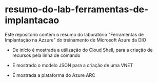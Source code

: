 # resumo-do-lab-ferramentas-de-implantacao
Este repositório contém o resumo do laboratório "Ferramentas de Implantação na Azzure" do treinamento de Microsoft Azure da DIO

* De início é mostrada a utilização do Cloud Shell, para a criação de recursos pela linha de comando

* É mostrado o modelo JSON para a criação de uma VNET

* É mostrada a plataforma do Azure ARC
